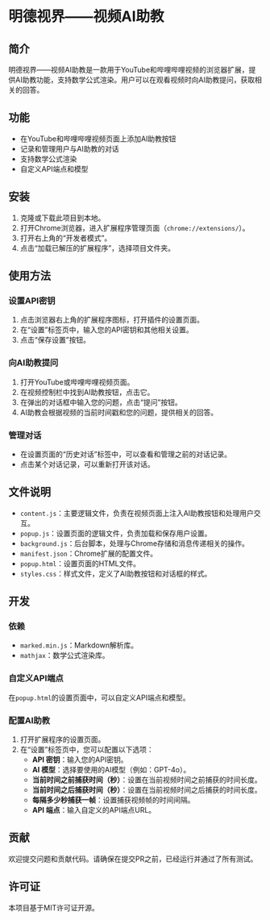 # 明德视界——视频AI助教

## 简介

明德视界——视频AI助教是一款用于YouTube和哔哩哔哩视频的浏览器扩展，提供AI助教功能，支持数学公式渲染。用户可以在观看视频时向AI助教提问，获取相关的回答。

## 功能

- 在YouTube和哔哩哔哩视频页面上添加AI助教按钮
- 记录和管理用户与AI助教的对话
- 支持数学公式渲染
- 自定义API端点和模型

## 安装

1. 克隆或下载此项目到本地。
2. 打开Chrome浏览器，进入扩展程序管理页面（`chrome://extensions/`）。
3. 打开右上角的“开发者模式”。
4. 点击“加载已解压的扩展程序”，选择项目文件夹。

## 使用方法

### 设置API密钥

1. 点击浏览器右上角的扩展程序图标，打开插件的设置页面。
2. 在“设置”标签页中，输入您的API密钥和其他相关设置。
3. 点击“保存设置”按钮。

### 向AI助教提问

1. 打开YouTube或哔哩哔哩视频页面。
2. 在视频控制栏中找到AI助教按钮，点击它。
3. 在弹出的对话框中输入您的问题，点击“提问”按钮。
4. AI助教会根据视频的当前时间戳和您的问题，提供相关的回答。

### 管理对话

- 在设置页面的“历史对话”标签中，可以查看和管理之前的对话记录。
- 点击某个对话记录，可以重新打开该对话。

## 文件说明

- `content.js`：主要逻辑文件，负责在视频页面上注入AI助教按钮和处理用户交互。
- `popup.js`：设置页面的逻辑文件，负责加载和保存用户设置。
- `background.js`：后台脚本，处理与Chrome存储和消息传递相关的操作。
- `manifest.json`：Chrome扩展的配置文件。
- `popup.html`：设置页面的HTML文件。
- `styles.css`：样式文件，定义了AI助教按钮和对话框的样式。

## 开发

### 依赖

- `marked.min.js`：Markdown解析库。
- `mathjax`：数学公式渲染库。

### 自定义API端点

在`popup.html`的设置页面中，可以自定义API端点和模型。

### 配置AI助教

1. 打开扩展程序的设置页面。
2. 在“设置”标签页中，您可以配置以下选项：
   - **API 密钥**：输入您的API密钥。
   - **AI 模型**：选择要使用的AI模型（例如：GPT-4o）。
   - **当前时间之前捕获时间（秒）**：设置在当前视频时间之前捕获的时间长度。
   - **当前时间之后捕获时间（秒）**：设置在当前视频时间之后捕获的时间长度。
   - **每隔多少秒捕获一帧**：设置捕获视频帧的时间间隔。
   - **API 端点**：输入自定义的API端点URL。

## 贡献

欢迎提交问题和贡献代码。请确保在提交PR之前，已经运行并通过了所有测试。

## 许可证

本项目基于MIT许可证开源。